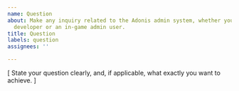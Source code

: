 ```yaml
---
name: Question
about: Make any inquiry related to the Adonis admin system, whether you're a game
  developer or an in-game admin user.
title: Question
labels: question
assignees: ''

---
```


[ State your question clearly, and, if applicable, what exactly you want to achieve. ]
